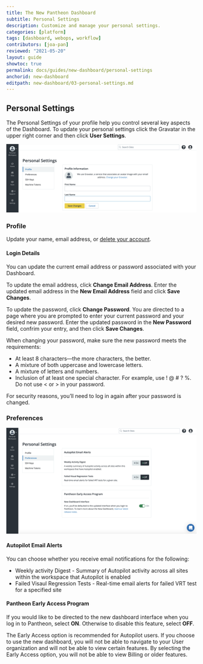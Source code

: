 ```yaml
---
title: The New Pantheon Dashboard
subtitle: Personal Settings
description: Customize and manage your personal settings.
categories: [platform]
tags: [dashboard, webops, workflow]
contributors: [joa-pan]
reviewed: "2021-05-20"
layout: guide
showtoc: true
permalink: docs/guides/new-dashboard/personal-settings
anchorid: new-dashboard
editpath: new-dashboard/03-personal-settings.md
---
```


## Personal Settings

The Personal Settings of your profile help you control several key aspects of the Dashboard. To update your personal settings click the Gravatar in the upper right corner and then click **User Settings**.

![A screenshot of the Personal Settings page](../../../images/dashboard/new-dashboard/personal-settings-profile.png)

### Profile

Update your name, email address, or [delete your account](/delete-account).  

#### Login Details
You can update the current email address or password associated with your Dashboard. 

To update the email address, click **Change Email Address**. Enter the updated email address in the **New Email Address** field and click **Save Changes**.

To update the password, click **Change Password**. You are directed to a page where you are prompted to enter your current password and your desired new password. Enter the updated password in the **New Password** field, confrim your entry, and then click **Save Changes**.

When changing your password, make sure the new password meets the requirements:

* At least 8 characters—the more characters, the better.
* A mixture of both uppercase and lowercase letters.
* A mixture of letters and numbers.
* Inclusion of at least one special character. For example, use ! @ # ? %. Do not use < or > in your password.

For security reasons, you’ll need to log in again after your password is changed.

### Preferences

![A screenshot of a the Personal Settings Preferences page](../../../images/dashboard/new-dashboard/personal-settings-preferences.png)

#### Autopilot Email Alerts
You can choose whether you receive email notifications for the following:
* Weekly activity Digest - Summary of Autopilot activity across all sites within the workspace that Autopilot is enabled
* Failed Visaul Regression Tests - Real-time email alerts for failed VRT test for a specified site  

#### Pantheon Early Access Program

If you would like to be directed to the new dashboard interface when you log in to Pantheon, select **ON**. Otherwise to disable this feature, select **OFF**. 

The Early Access option is recommended for Autopilot users. If you choose to use the new dashboard, you will not be able to navigate to your User organization and will not be able to view certain features. By selecting the Early Access option, you will not be able to view Billing or older features.



